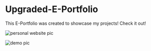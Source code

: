 # Upgraded-E-Portfolio

This E-Portfolio was created to showcase my projects! Check it out!

![personal website pic](https://user-images.githubusercontent.com/67409144/188532867-e98d0e17-be0d-403b-86d5-ea01a2c8b24a.png)

![demo pic](https://user-images.githubusercontent.com/67409144/188532972-3eeccb4b-78b9-476b-9383-484e19600d07.png)
